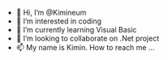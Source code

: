 - 👋 Hi, I’m @Kimineum
- 👀 I’m interested in coding
- 🌱 I’m currently learning Visual Basic
- 💞️ I’m looking to collaborate on .Net project
- 📫 My name is Kimin.  How to reach me ...

<!---
Kimineum/Kimineum is a ✨ special ✨ repository because its `README.md` (this file) appears on your GitHub profile.
You can click the Preview link to take a look at your changes.
--->

